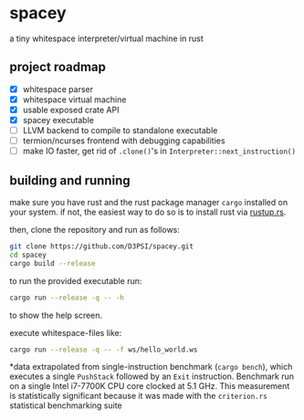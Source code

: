 # spacey
a tiny whitespace interpreter/virtual machine in rust

## project roadmap
- [x] whitespace parser
- [x] whitespace virtual machine
- [x] usable exposed crate API
- [x] spacey executable
- [ ] LLVM backend to compile to standalone executable
- [ ] termion/ncurses frontend with debugging capabilities
- [ ] make IO faster, get rid of `.clone()`'s in `Interpreter::next_instruction()`

## building and running
make sure you have rust and the rust package manager `cargo` installed on your system. if not, the easiest way to do so is to install rust via [rustup.rs](https://rustup.rs).

then, clone the repository and run as follows:

```bash
git clone https://github.com/D3PSI/spacey.git
cd spacey
cargo build --release
```

to run the provided executable run:

```bash
cargo run --release -q -- -h
```

to show the help screen.

execute whitespace-files like:

```bash
cargo run --release -q -- -f ws/hello_world.ws
```

*data extrapolated from single-instruction benchmark (`cargo bench`), which executes a single `PushStack` followed by an `Exit` instruction. Benchmark run on a single Intel i7-7700K CPU core clocked at 5.1 GHz. This measurement is statistically significant because it was made with the `criterion.rs` statistical benchmarking suite

